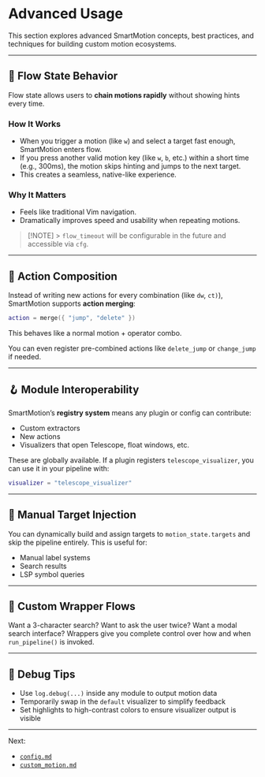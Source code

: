 # Advanced Usage

This section explores advanced SmartMotion concepts, best practices, and techniques for building custom motion ecosystems.

---

## 🚀 Flow State Behavior

Flow state allows users to **chain motions rapidly** without showing hints every time.

### How It Works

- When you trigger a motion (like `w`) and select a target fast enough, SmartMotion enters flow.
- If you press another valid motion key (like `w`, `b`, etc.) within a short time (e.g., 300ms), the motion skips hinting and jumps to the next target.
- This creates a seamless, native-like experience.

### Why It Matters

- Feels like traditional Vim navigation.
- Dramatically improves speed and usability when repeating motions.

> [!NOTE] > `flow_timeout` will be configurable in the future and accessible via `cfg`.

---

## 🔂 Action Composition

Instead of writing new actions for every combination (like `dw`, `ct)`), SmartMotion supports **action merging**:

```lua
action = merge({ "jump", "delete" })
```

This behaves like a normal motion + operator combo.

You can even register pre-combined actions like `delete_jump` or `change_jump` if needed.

---

## 🪝 Module Interoperability

SmartMotion’s **registry system** means any plugin or config can contribute:

- Custom extractors
- New actions
- Visualizers that open Telescope, float windows, etc.

These are globally available. If a plugin registers `telescope_visualizer`, you can use it in your pipeline with:

```lua
visualizer = "telescope_visualizer"
```

---

## 🔁 Manual Target Injection

You can dynamically build and assign targets to `motion_state.targets` and skip the pipeline entirely.
This is useful for:

- Manual label systems
- Search results
- LSP symbol queries

---

## 🧪 Custom Wrapper Flows

Want a 3-character search? Want to ask the user twice? Want a modal search interface?
Wrappers give you complete control over how and when `run_pipeline()` is invoked.

---

## 🧰 Debug Tips

- Use `log.debug(...)` inside any module to output motion data
- Temporarily swap in the `default` visualizer to simplify feedback
- Set highlights to high-contrast colors to ensure visualizer output is visible

---

Next:

- [`config.md`](./config.md)
- [`custom_motion.md`](./custom_motion.md)
